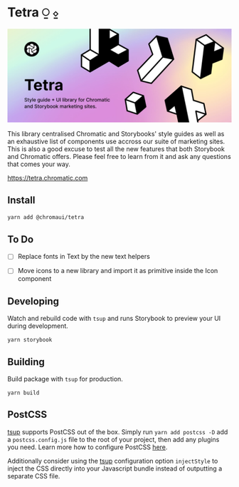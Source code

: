 # Tetra ⍜ ⍚

<img src="public/cover.jpg" />

This library centralised Chromatic and Storybooks' style guides as well as an exhaustive list of components use accross our suite of marketing sites. This is also a good excuse to test all the new features that both Storybook and Chromatic offers. Please feel free to learn from it and ask any questions that comes your way.

https://tetra.chromatic.com

## Install

```console
yarn add @chromaui/tetra
```

## To Do

- [ ] Replace fonts in Text by the new text helpers
- [ ] Move icons to a new library and import it as primitive inside the Icon component


## Developing

Watch and rebuild code with `tsup` and runs Storybook to preview your UI during development.

```console
yarn storybook
```

## Building

Build package with `tsup` for production.

```console
yarn build
```

## PostCSS

[tsup](https://github.com/egoist/tsup) supports PostCSS out of the box. Simply run `yarn add postcss -D` add a `postcss.config.js` file to the root of your project, then add any plugins you need. Learn more how to configure PostCSS [here](https://tsup.egoist.dev/#css-support).

Additionally consider using the [tsup](https://github.com/egoist/tsup) configuration option `injectStyle` to inject the CSS directly into your Javascript bundle instead of outputting a separate CSS file.
